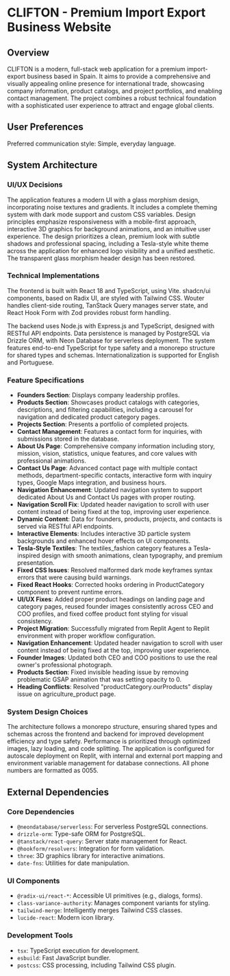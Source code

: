 # CLIFTON - Premium Import Export Business Website

## Overview
CLIFTON is a modern, full-stack web application for a premium import-export business based in Spain. It aims to provide a comprehensive and visually appealing online presence for international trade, showcasing company information, product catalogs, and project portfolios, and enabling contact management. The project combines a robust technical foundation with a sophisticated user experience to attract and engage global clients.

## User Preferences
Preferred communication style: Simple, everyday language.

## System Architecture

### UI/UX Decisions
The application features a modern UI with a glass morphism design, incorporating noise textures and gradients. It includes a complete theming system with dark mode support and custom CSS variables. Design principles emphasize responsiveness with a mobile-first approach, interactive 3D graphics for background animations, and an intuitive user experience. The design prioritizes a clean, premium look with subtle shadows and professional spacing, including a Tesla-style white theme across the application for enhanced logo visibility and a unified aesthetic. The transparent glass morphism header design has been restored.

### Technical Implementations
The frontend is built with React 18 and TypeScript, using Vite. shadcn/ui components, based on Radix UI, are styled with Tailwind CSS. Wouter handles client-side routing, TanStack Query manages server state, and React Hook Form with Zod provides robust form handling.

The backend uses Node.js with Express.js and TypeScript, designed with RESTful API endpoints. Data persistence is managed by PostgreSQL via Drizzle ORM, with Neon Database for serverless deployment. The system features end-to-end TypeScript for type safety and a monorepo structure for shared types and schemas. Internationalization is supported for English and Portuguese.

### Feature Specifications
- **Founders Section**: Displays company leadership profiles.
- **Products Section**: Showcases product catalogs with categories, descriptions, and filtering capabilities, including a carousel for navigation and dedicated product category pages.
- **Projects Section**: Presents a portfolio of completed projects.
- **Contact Management**: Features a contact form for inquiries, with submissions stored in the database.
- **About Us Page**: Comprehensive company information including story, mission, vision, statistics, unique features, and core values with professional animations.
- **Contact Us Page**: Advanced contact page with multiple contact methods, department-specific contacts, interactive form with inquiry types, Google Maps integration, and business hours.
- **Navigation Enhancement**: Updated navigation system to support dedicated About Us and Contact Us pages with proper routing.
- **Navigation Scroll Fix**: Updated header navigation to scroll with user content instead of being fixed at the top, improving user experience.
- **Dynamic Content**: Data for founders, products, projects, and contacts is served via RESTful API endpoints.
- **Interactive Elements**: Includes interactive 3D particle system backgrounds and enhanced hover effects on UI components.
- **Tesla-Style Textiles**: The textiles_fashion category features a Tesla-inspired design with smooth animations, clean typography, and premium presentation.
- **Fixed CSS Issues**: Resolved malformed dark mode keyframes syntax errors that were causing build warnings.
- **Fixed React Hooks**: Corrected hooks ordering in ProductCategory component to prevent runtime errors.
- **UI/UX Fixes**: Added proper product headings on landing page and category pages, reused founder images consistently across CEO and COO profiles, and fixed coffee product font styling for visual consistency.
- **Project Migration**: Successfully migrated from Replit Agent to Replit environment with proper workflow configuration.
- **Navigation Enhancement**: Updated header navigation to scroll with user content instead of being fixed at the top, improving user experience.
- **Founder Images**: Updated both CEO and COO positions to use the real owner's professional photograph.
- **Products Section**: Fixed invisible heading issue by removing problematic GSAP animation that was setting opacity to 0.
- **Heading Conflicts**: Resolved "productCategory.ourProducts" display issue on agriculture_product page.

### System Design Choices
The architecture follows a monorepo structure, ensuring shared types and schemas across the frontend and backend for improved development efficiency and type safety. Performance is prioritized through optimized images, lazy loading, and code splitting. The application is configured for autoscale deployment on Replit, with internal and external port mapping and environment variable management for database connections. All phone numbers are formatted as 0055.

## External Dependencies

### Core Dependencies
- `@neondatabase/serverless`: For serverless PostgreSQL connections.
- `drizzle-orm`: Type-safe ORM for PostgreSQL.
- `@tanstack/react-query`: Server state management for React.
- `@hookform/resolvers`: Integration for form validation.
- `three`: 3D graphics library for interactive animations.
- `date-fns`: Utilities for date manipulation.

### UI Components
- `@radix-ui/react-*`: Accessible UI primitives (e.g., dialogs, forms).
- `class-variance-authority`: Manages component variants for styling.
- `tailwind-merge`: Intelligently merges Tailwind CSS classes.
- `lucide-react`: Modern icon library.

### Development Tools
- `tsx`: TypeScript execution for development.
- `esbuild`: Fast JavaScript bundler.
- `postcss`: CSS processing, including Tailwind CSS plugin.